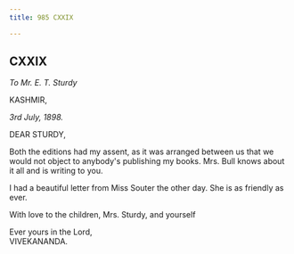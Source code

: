 ```yaml
---
title: 985 CXXIX

---
```

  

  


## CXXIX

*To Mr. E. T. Sturdy*

KASHMIR,

*3rd July, 1898.*

DEAR STURDY,

Both the editions had my assent, as it was arranged between us that we
would not object to anybody's publishing my books. Mrs. Bull knows about
it all and is writing to you.

I had a beautiful letter from Miss Souter the other day. She is as
friendly as ever.

With love to the children, Mrs. Sturdy, and yourself

Ever yours in the Lord,  
VIVEKANANDA.